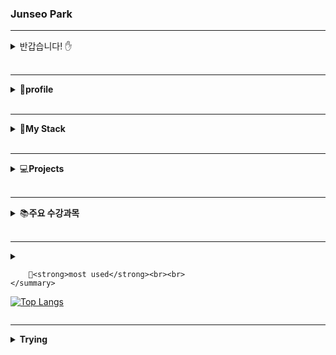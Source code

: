 ### Junseo Park

---
<details>
    <summary>
        반갑습니다! ✋<br><br>
    </summary>

    
```javascript
const Me ={
    name : "박준서",
    email : "0302ser@naver.com",
    school : "한림대학교",
    major : "빅데이터, 콘텐츠it",
    willBe : "웹,앱 프론트엔드 개발자"
};
```
</details>



---

<details>
<summary>
     🏫<strong>profile</strong><br><br>
</summary>

<ul>
<li>20.03 한림대학교 소프트웨어융합대학 입학 </li>
<li>20.07 - 21.12 7군단 107 정보통신단 복무</li>
<li>22.07 - 22.12한림대학교 중앙동아리 코다 행사기획부원</li>
<li>22.03 - 22.12 학술동아리 씨애랑 앱개발팀 라떼 팀원</li>
 <li>23.01 ~ 해상물류 ict 멘토링 멘티</li>
<li>23.03 ~ 학술동아리 씨애랑 앱개발팀 라떼 팀장</li>
</ul>

</details>

---

<details>
    <summary>
       🧰<strong>My Stack</strong><br><br>
    </summary>
 
    
[![Kotlin](https://img.shields.io/badge/Kotlin-7F52FF?style=flat-square&logo=kotlin&logoColor=white)](https://kotlinlang.org/)
<img src="https://img.shields.io/badge/Android Studio-3DDC84?style=flat-square&logo=Android Studio&logoColor=white"/>
<img src="https://img.shields.io/badge/java-007396?style=flat-square&logo=java&logoColor=white"/>
<img src="https://img.shields.io/badge/CSS3-1572B6?style=flat-square&logo=css3&logoColor=white"/>
<img src="https://img.shields.io/badge/HTML5-E34F26?style=flat-square&logo=html5&logoColor=white"/>
<img src="https://img.shields.io/badge/JavaScript-F7DF1E?style=flat-square&logo=javascript&logoColor=black"/>

✏️<strong>Studying</strong>
<br><br>
<img src="https://img.shields.io/badge/react-61DAFB?style=for-the-badge&logo=react&logoColor=black">
<img src="https://img.shields.io/badge/node.js-339933?style=for-the-badge&logo=Node.js&logoColor=white">
<img src="https://img.shields.io/badge/mysql-4479A1?style=for-the-badge&logo=mysql&logoColor=white">
<img src="https://img.shields.io/badge/linux-FCC624?style=for-the-badge&logo=linux&logoColor=black">


🔧<strong>Have Used</strong>
<br><br>
<img src="https://img.shields.io/badge/Python-3776AB?style=flat-square&logo=Python&logoColor=white"/>
<img src="https://img.shields.io/badge/C-A8B9CC?style=flat-square&logo=C&logoColor=white"/>

</details>

---

<details>
    <summary>
        💻<strong>Projects</strong><br><br>
    </summary>

* **Ministry_of_Oceans_and_Fisheries_Project**<br>
    * 주제: 인공지능을 기반으로 해상물류 분야의 최신 뉴스를 수집하고 사용자에게 맞춤형으로 추천,제공하는 앱<br>
    * 사용도구: AndroidStudio, Kotlin, Figma, Git<br>
    * 개발인원: 4명<br>
    * 역활: 전체적인 앱의 UI와 기능 구현<br><br>
* **MinigameParadise**<br>
    * 주제: 같은 그림 찾기, 숫자야구게임등 간단한 게임을 즐길 수 있는 미니게임 모음집<br>
    * 사용도구: AndroidStudio, Kotlin, Git<br>
    * 개발인원: 2명<br>
    * 역활: 일부 게임 UI디자인 및 작동 구현 <br><br>
* **Rupir**<br>
    * 주제: 쫒아오는 괴물을 피해 아이템을 찾고 숲에서 탈출하는 데스크탑용 공포게임<br>
    * 사용도구: Unity, vscode, c#, Git<br>
    * 개발인원: 2명<br>
    * 역활: 지형,map 디자인 및 괴물의 동작등<br>

</details>

---
<details>
    <summary>
        📚<strong>주요 수강과목</strong><br><br>
    </summary>
    

|학년|과목명|
|-|-|
|1|이산구조론, 자바프로그래밍, 자료구조|
|2-1|알고리즘, 파이썬과학프로그래밍, 선형대수, 게임제작, 데이터베이스|
|2-2|인공지능, 웹프로그래밍, C프로그래밍|
|3-1|보안솔루션운영, 오픈소스sw이해,활용, 리눅스실무|

</details>



---
<details>
    <summary>
        
        🔌<strong>most used</strong><br><br>
    </summary>
    
[![Top Langs](https://github-readme-stats.vercel.app/api/top-langs/?username=Junseo11)](https://github.com/anuraghazra/github-readme-stats)
</details>


---

<details>
    <summary>
        <strong>Trying</strong><br><br>
    </summary>
     
* 코딩테스트 준비
* 인스타그램 클론코딩
* 리엑트 클론코딩
* 창업 아이디어톤
</details>




 
 
 
 
   

